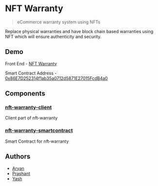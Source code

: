 # NFT Warranty

> eCommerce warranty system using NFTs

Replace physical warranties and have block chain based warranties using NFT which will ensure authenticity and security.

## Demo

Front End - [NFT Warranty](nftwarranty.netlify.app/)

Smart Contract Address - [0x86E7D252314f1ab35a0712d5871E27015FcdB4a0](https://goerli.etherscan.io/address/0x86E7D252314f1ab35a0712d5871E27015FcdB4a0)

## Components

### [nft-warranty-client](https://github.com/aynp/nft-warranty-client)

Client part of nft-warranty

### [nft-warranty-smartcontract](https://github.com/aynp/nft-warranty-smartcontract)

Smart Contract for nft-warranty

## Authors

-   [Aryan](https://www.github.com/aynp)
-   [Prashant](https://www.github.com/prashant-th18)
-   [Yash](https://www.github.com/lemontree68)
